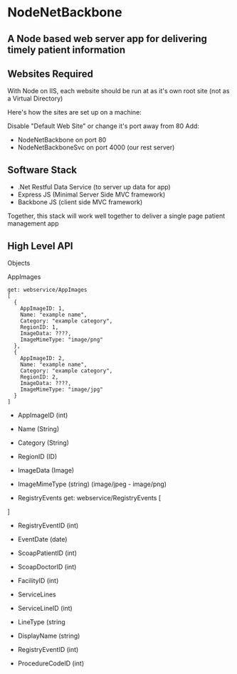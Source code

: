 # NodeNetBackbone

## A Node based web server app for delivering timely patient information

## Websites Required

With Node on IIS, each website should be run at as it's own root site (not as a Virtual Directory)

Here's how the sites are set up on a machine:

Disable "Default Web Site" or change it's port away from 80
Add:

* NodeNetBackbone on port 80
* NodeNetBackboneSvc on port 4000 (our rest server)

## Software Stack

* .Net Restful Data Service (to server up data for app)
* Express JS (Minimal Server Side MVC framework)
* Backbone JS (client side MVC framework)

Together, this stack will work well together to deliver a single page patient management app


## High Level API

Objects 

AppImages

    get: webservice/AppImages
    [
      {
        AppImageID: 1,
        Name: "example name",
        Category: "example category",
        RegionID: 1,
        ImageData: ????,
        ImageMimeType: "image/png"
      },
      {
        AppImageID: 2,
        Name: "example name",
        Category: "example category",
        RegionID: 2,
        ImageData: ????,
        ImageMimeType: "image/jpg"
      }
    ]

* AppImageID (int)
* Name (String)
* Category (String)
* RegionID (ID)
* ImageData (Image)
* ImageMimeType (string) (image/jpeg - image/png) 

* RegistryEvents
get: webservice/RegistryEvents
[

]

* RegistryEventID (int)
* EventDate (date)
* ScoapPatientID (int)
* ScoapDoctorID (int)
* FacilityID (int)

* ServiceLines

* ServiceLineID (int)
* LineType (string
* DisplayName (string)
* RegistryEventID (int)
* ProcedureCodeID (int)
